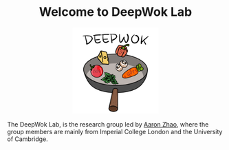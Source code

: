 <center> <h1>Welcome to DeepWok Lab</h1> </center>

<center>
<img src=images/DeepWok2.png alt="isolated" width="200"/>
</center>

The DeepWok Lab, is the research group led by [Aaron Zhao](https://aaronzhao.me/), where the group members are mainly from Imperial College London and the University of Cambridge.


